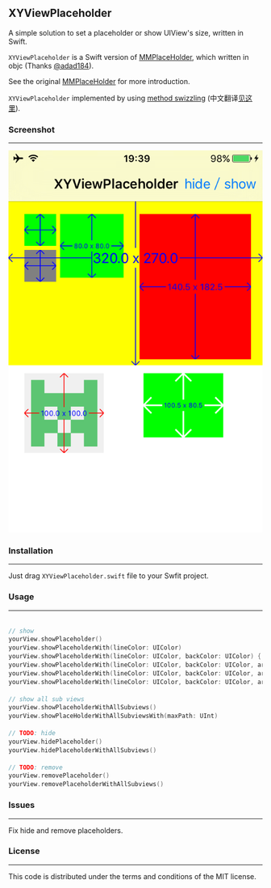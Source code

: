 XYViewPlaceholder
----

A simple solution to set a placeholder or show UIView's size, written in Swift.

`XYViewPlaceholder` is a Swift version of [MMPlaceHolder](https://github.com/adad184/MMPlaceHolder), which written in objc (Thanks [@adad184](https://github.com/adad184)).

See the original [MMPlaceHolder](https://github.com/adad184/MMPlaceHolder) for more introduction.

`XYViewPlaceholder` implemented by using [method swizzling](http://nshipster.com/swift-objc-runtime/) (中文翻译[见这里](http://nshipster.cn/swift-objc-runtime/)).

### Screenshot
----

![screenshots](https://raw.githubusercontent.com/haolloyin/XYViewPlaceholder/master/Screenshot.png)


### Installation
----

Just drag `XYViewPlaceholder.swift` file to your Swfit project.


### Usage
----

```Swift

// show
yourView.showPlaceholder()
yourView.showPlaceholderWith(lineColor: UIColor)
yourView.showPlaceholderWith(lineColor: UIColor, backColor: UIColor) {
yourView.showPlaceholderWith(lineColor: UIColor, backColor: UIColor, arrowSize: CGFloat)
yourView.showPlaceholderWith(lineColor: UIColor, backColor: UIColor, arrowSize: CGFloat, lineWidth: CGFloat)
yourView.showPlaceholderWith(lineColor: UIColor, backColor: UIColor, arrowSize: CGFloat, lineWidth: CGFloat, frameWidth: CGFloat, frameColor: UIColor)

// show all sub views
yourView.showPlaceholderWithAllSubviews()    
yourView.showPlaceHolderWithAllSubviewsWith(maxPath: UInt)

// TODO: hide
yourView.hidePlaceholder()
yourView.hidePlaceholderWithAllSubviews()

// TODO: remove
yourView.removePlaceholder()    
yourView.removePlaceholderWithAllSubviews()
```


### Issues
----

Fix hide and remove placeholders.


### License
----

This code is distributed under the terms and conditions of the MIT license.